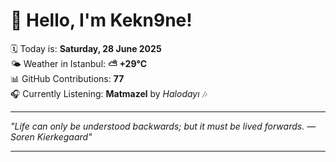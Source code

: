 # 👋 Hello, I'm Kekn9ne!

🗓️ Today is: **Saturday, 28 June 2025**  
🌤️ Weather in Istanbul: **⛅️  +29°C**  
📊 GitHub Contributions: **77**  
🎧 Currently Listening: **Matmazel** by *Halodayı* 🎶

---

_"Life can only be understood backwards; but it must be lived forwards. — *Soren Kierkegaard*"_

---
